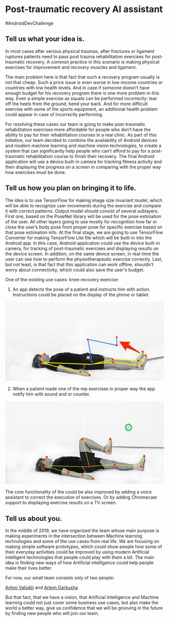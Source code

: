 # Post-traumatic recovery AI assistant
#AndroidDevChallenge
## Tell us what your idea is.

In most cases after serious physical traumas, after fractures or ligament ruptures patients need to pass post trauma rehabilitation exercises for post-traumatic recovery. A common practice in this scenario is making physical exercises for improvement and recovery muscles and ligament. 

The main problem here is that fact that such a recovery program usually is not that cheap. Such a price issue is even worse in low-income countries or countries with low health levels. And in case if someone doesn’t have enough budget for his recovery program there is one more problem in this way. Even a simple exercise as squats can be performed incorrectly: tear off the heels from the ground, bend your back. And for more difficult exercise with some of the sports equipment, an additional health problem could appear in case of incorrectly performing.

For resolving these cases our team is going to make post-traumatic rehabilitation exercises more affordable for people who don’t have the ability to pay for their rehabilitation courses in a real clinic. As part of this initiative, our team decided to combine the availability of Android devices and modern machine learning and machine vision technologies, to create a system that can significantly help people who can’t afford to pay for a post-traumatic rehabilitation course to finish their recovery. The final Android application will use a device built-in camera for tracking fitness activity and then displaying the progress on a screen in comparing with the proper way how exercises must be done.

## Tell us how you plan on bringing it to life. 

The idea is to use TensorFlow for making image size invariant model, which will be able to recognize user movements during the exercise and compare it with correct patterns. Output model should consist of several sublayers. First one, based on the PoseNet library will be used for the pose estimation of the user. All other layers going to use mostly for recognition how far or close the user’s body pose from proper pose for specific exercise based on that pose estimation info. At the final stage, we are going to use TensorFlow Converter for making TensorFlow Lite file which will be built-in into the Android app. In this case, Android application could use the device built-in camera, for tracking of post-traumatic exercises and displaying results on the device screen. In addition, on the same device screen, in real-time the user can see how to perform the physiotherapeutic exercise correctly. Last, but not least, is that fact that this application can work offline, shouldn’t worry about connectivity, which could also save the user's budget. 


One of the existing use cases: knee recovery exercise:

1. An app detects the pose of a patient and instructs him with action. Instructions could be placed on the display of the phone or tablet.

![](assets/recovery_1.jpg)

2. When a patient made one of the rep exercises in proper way the app notify him with sound and or counter.

![](assets/recovery_2.jpg)

The core functionality of the could be also improved by adding a voice assistant to correct the execution of exercises. Or by adding Chromecast support to displaying exercise results on a TV screen.

## Tell us about you.

In the middle of 2019, we have organized the team whose main purpose is making experiments in the intersection between Machine learning technologies and some of the use cases from real life. We are focusing on making simple software prototypes, which could show people how some of their everyday activities could be improved by using modern Artificial intelligent technologies that people could play with them a bit. The main idea is finding new ways of how Artificial intelligence could help people make their lives better. 

For now, our small team consists only of two people:

[Anton Valiukh](https://ua.linkedin.com/in/valiuh) and [Artem Garkusha](https://nl.linkedin.com/in/artemgarkusha)

But that fact, that we have a vision, that Artificial Intelligence and Machine learning could not just cover some business use cases, but also make the world a better way, give us confidence that we will be grooving in the future by finding new people who will join our team. 
